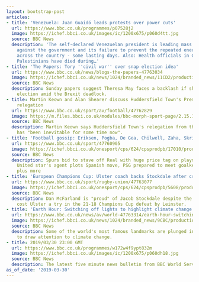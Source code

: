 ```yaml
---
layout: bootstrap-post
articles:
- title: 'Venezuela: Juan Guaidó leads protests over power cuts'
  url: https://www.bbc.co.uk/programmes/p07528j2
  image: https://ichef.bbci.co.uk/images/ic/1200x675/p060d4tt.jpg
  source: BBC News
  description: 'The self-declared Venezuelan president is leading mass demonstrations
    against the government and its failure to prevent the repeated energy blackouts
    across the country - some lasting days. Also: Health officials in Gaza say four
    Palestinians have died during…'
- title: 'The Papers: Tory ''civil war'' over snap election idea'
  url: https://www.bbc.co.uk/news/blogs-the-papers-47763034
  image: https://ichef.bbci.co.uk/news/1024/branded_news/11CD2/production/_106241927_thesundaytelegraph.jpg
  source: BBC News
  description: Sunday papers suggest Theresa May faces a backlash if she calls a snap
    election amid the Brexit deadlock.
- title: Martin Keown and Alan Shearer discuss Huddersfield Town's Premier League
    relegation
  url: https://www.bbc.co.uk/sport/av/football/47762829
  image: https://m.files.bbci.co.uk/modules/bbc-morph-sport-page/2.15.12/images/bbc-sport-logo.png
  source: BBC News
  description: Martin Keown says Huddersfield Town's relegation from the Premier League
    has "been inevitable for some time now".
- title: 'Football gossip: Eriksen, Pogba, De Gea, Chilwell, Zaha, Skriniar, Tielemans'
  url: https://www.bbc.co.uk/sport/47760905
  image: https://ichef.bbci.co.uk/onesport/cps/624/cpsprodpb/17010/production/_106242249_gettyimages-1134025763.jpg
  source: BBC News
  description: Spurs bid to stave off Real with huge price tag on playmaker, Manchester
    United star's agent plots Spanish move, PSG prepared to meet goalkeeper's demands,
    plus more
- title: 'European Champions Cup: Ulster coach backs Stockdale after crucial try fumble'
  url: https://www.bbc.co.uk/sport/rugby-union/47763077
  image: https://ichef.bbci.co.uk/onesport/cps/624/cpsprodpb/5608/production/_106242022_stockdale.jpg
  source: BBC News
  description: Dan McFarland is "proud" of Jacob Stockdale despite the fumble which
    cost Ulster a try in the 21-18 Champions Cup defeat by Leinster.
- title: 'Earth Hour: Switching off lights to highlight climate change'
  url: https://www.bbc.co.uk/news/av/world-47763314/earth-hour-switching-off-lights-to-highlight-climate-change
  image: https://ichef.bbci.co.uk/news/1024/branded_news/9CBC/production/_106242104_p075289d.jpg
  source: BBC News
  description: Some of the world's most famous landmarks are plunged into darkness
    to draw attention to climate change.
- title: 2019/03/30 23:00 GMT
  url: https://www.bbc.co.uk/programmes/w172w4f9ypt832m
  image: https://ichef.bbci.co.uk/images/ic/1200x675/p060dh18.jpg
  source: BBC News
  description: The latest five minute news bulletin from BBC World Service.
as_of_date: '2019-03-30'
---
```


